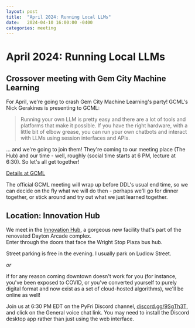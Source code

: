 ```yaml
---
layout: post
title:  "April 2024: Running Local LLMs" 
date:   2024-04-10 16:00:00 -0400
categories: meeting
---
```


# April 2024: Running Local LLMs 

## Crossover meeting with Gem City Machine Learning

For April, we're going to crash Gem City Machine Learning's 
party!  GCML's Nick Gerakines is presenting to GCML:

> Running your own LLM is pretty easy and there are a lot of tools and platforms that make it possible. If you have the right hardware, with a little bit of elbow grease, you can run your own chatbots and interact with LLMs using session interfaces and APIs.

... and we're going to join them!  They're coming to our meeting place 
(The Hub) and our time - well, roughly (social time starts at 6 PM,
lecture at 6:30).  So let's all get together!

[Details at GCML](https://www.meetup.com/gem-city-tech/events/298375805/) 

The official GCML meeting will wrap up before DDL's usual end time,
so we can decide on the fly what we will do then - perhaps we'll go 
for dinner together, or stick around and try out what we just learned
together.

## Location: Innovation Hub 

We meet in the [Innovation Hub](https://www.thehubdayton.com/), 
a gorgeous new facility that's part of the renovated Dayton Arcade complex.  
Enter through the doors that face the Wright Stop Plaza bus hub.

Street parking is free in the evening.  I usually park on Ludlow Street.

*or* 

if for any reason coming downtown doesn't work for you (for instance, 
you've been exposed to COVID, or you've converted yourself to purely 
digital format and now exist as 
a set of cloud-hosted algorithms), we'll be online as well!  

Join us at 6:30 PM EDT on the PyFri Discord channel, [discord.gg/9SgTh3T](https://discord.gg/9SgTh3T), and click on the 
General voice chat link.  You may need to install the Discord desktop app rather than just using 
the web interface.

